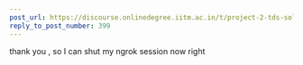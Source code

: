 ```yaml
---
post_url: https://discourse.onlinedegree.iitm.ac.in/t/project-2-tds-solver-discussion-thread/169029/404
reply_to_post_number: 399
---
```

thank you , so I can shut my ngrok session now right